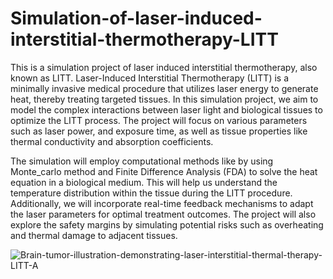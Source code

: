 # Simulation-of-laser-induced-interstitial-thermotherapy-LITT
This is a simulation project of laser induced interstitial thermotherapy, also known as LITT. Laser-Induced Interstitial Thermotherapy (LITT) is a minimally invasive medical procedure that utilizes laser energy to generate heat, thereby treating targeted tissues. In this simulation project, we aim to model the complex interactions between laser light and biological tissues to optimize the LITT process. The project will focus on various parameters such as laser power, and exposure time, as well as tissue properties like thermal conductivity and absorption coefficients.

The simulation will employ computational methods like by using Monte_carlo method and Finite Difference Analysis (FDA) to solve the heat equation in a biological medium. This will help us understand the temperature distribution within the tissue during the LITT procedure. Additionally, we will incorporate real-time feedback mechanisms to adapt the laser parameters for optimal treatment outcomes. The project will also explore the safety margins by simulating potential risks such as overheating and thermal damage to adjacent tissues.


![Brain-tumor-illustration-demonstrating-laser-interstitial-thermal-therapy-LITT-A](https://github.com/Daiyaoxu/Simulation-of-laser-induced-interstitial-thermotherapy-LITT-/assets/130887176/e3c295ef-08aa-4b85-997d-576697364d02)
